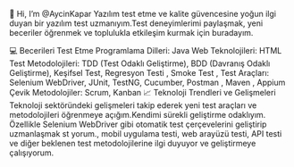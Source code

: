 👋 Hi, I’m @AycinKapar Yazılım test etme ve kalite güvencesine yoğun ilgi duyan bir yazılım test uzmanıyım.Test deneyimlerimi paylaşmak, yeni beceriler öğrenmek ve toplulukla etkileşim kurmak için buradayım.

💻 Becerileri Test Etme
Programlama Dilleri: Java
Web Teknolojileri: HTML
Test Metodolojileri: TDD (Test Odaklı Geliştirme), BDD (Davranış Odaklı Geliştirme), Keşifsel Test, Regresyon Testi , Smoke Test ,
Test Araçları: Selenium WebDriver, JUnit, TestNG, Cucumber, Postman , Maven , Appium
Çevik Metodolojiler: Scrum, Kanban
📈 Teknoloji Trendleri ve Gelişmeleri
Teknoloji sektöründeki gelişmeleri takip ederek  yeni test araçları ve metodolojileri öğrenmeye açığım.Kendimi sürekli geliştirme odaklıyım. Özellikle Selenium WebDriver gibi otomatik test çerçevelerini geliştirip uzmanlaşmak 
st
yorum., mobil uygulama testi, web arayüzü testi, API testi ve diğer beklenen test metodolojilerine ilgi duyuyor ve geliştirmeye çalışıyorum.

<!---
AycinKapar/AycinKapar is a ✨ special ✨ repository because its `README.md` (this file) appears on your GitHub profile.
You can click the Preview link to take a look at your changes.
--->
